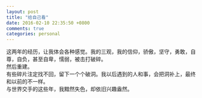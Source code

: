 ```yaml
---
layout: post
title: "给自己看"
date: 2016-02-10 22:35:50 +0800
comments: true
categories: personal
---
```

这两年的经历，让我体会各种感觉。我的三观，我的信仰，骄傲，坚守，勇敢，自尊，自负，甚至自卑，懦弱，被击打破碎。  
然后重建。  
有些碎片注定找不回，留下一个个破洞。我以后遇到的人和事，会把洞补上，最终和以前的不一样。  
与世界交手的这些年，我黯然失色，却依旧兴趣盎然。
